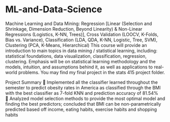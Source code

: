 # ML-and-Data-Science
Machine Learning and Data Mining: Regression [Linear (Selection and Shrinkage, Dimension Reduction, Beyond Linearity) &amp; Non-Linear Regressions (Logistics, K-NN, Trees)], Cross Validation (LOOCV, K-Folds, Bias vs. Variance), Classification (LDA, QDA, K-NN, Logistic, Tree, SVM), Clustering (PCA, K-Means, Hierarchical)  This course will provide an introduction to main topics in data mining / statistical learning, including: statistical foundations, data visualization, classification, regression, clustering. Emphasis will be on statistical learning methodology and the models, intuition, and assumptions behind it, as well as applications to real-world problems.  You may find my final project in the stats 415 project folder.  

Project Summary 
 Implemented all the classifier learned throughout the semester to predict obesity rates in America as classified through the BMI with the best classifier as 7-fold KNN and prediction accuracy of 81.54%  
 Analyzed model selection methods to provide the most optimal model and finding the best predictors; concluded that BMI can be non-parametrically predicted based off income, eating habits, exercise habits and shopping habits
